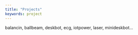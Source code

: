 ```yaml
---
title: "Projects"
keywords: project
---
```


balancin, ballbeam, deskbot, ecg, iotpower, laser, minideskbot... 
